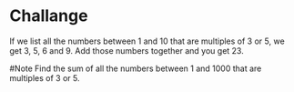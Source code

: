 # Challange

If we list all the numbers between 1 and 10 that are multiples of 3 or 5, we get 3, 5, 6 and 9. Add those numbers together and you get 23.

#Note
Find the sum of all the numbers between 1 and 1000 that are multiples of 3 or 5. 
